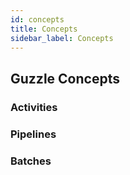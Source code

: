 ```yaml
---
id: concepts
title: Concepts
sidebar_label: Concepts
---
```


## Guzzle Concepts

### Activities

### Pipelines

### Batches

